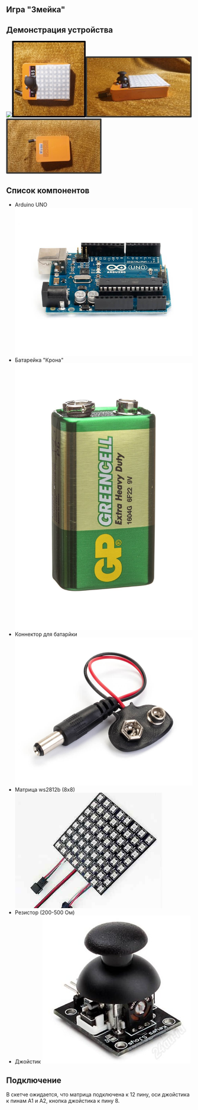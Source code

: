 ## Игра "Змейка"

## Демонстрация устройства
![](pics/snake.jpg)![](pics/snake2.jpg)![](pics/snake3.jpg)![](pics/snake4.jpg)

## Список компонентов
- Arduino UNO![](pics/arduino.jpg)
- Батарейка "Крона"![](pics/krona.jpg)
- Коннектор для батарйки ![](pics/adapter.jpg)
- Матрица ws2812b (8x8) ![](pics/matrix.jpeg)
- Резистор (200-500 Ом)
- Джойстик ![](pics/joystick.jpg)


## Подключение
В скетче ожидается, что матрица подключена к 12 пину, оси джойстика к пинам A1 и A2, кнопка джойстика к пину 8.

